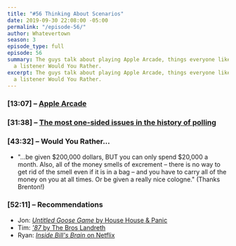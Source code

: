 ```yaml
---
title: "#56 Thinking About Scenarios"
date: 2019-09-30 22:08:00 -05:00
permalink: "/episode-56/"
author: Whatevertown
season: 3
episode_type: full
episode: 56
summary: The guys talk about playing Apple Arcade, things everyone likes, and answer
  a listener Would You Rather.
excerpt: The guys talk about playing Apple Arcade, things everyone likes, and answer
  a listener Would You Rather.
---
```


### [13:07] – [Apple Arcade](https://www.apple.com/ca/apple-arcade/)
 
### [31:38] – [The most one-sided issues in the history of polling](https://fivethirtyeight.com/features/how-to-win-an-election/)

### [43:32] – Would You Rather…
- "…be given $200,000 dollars, BUT you can only spend $20,000 a month. Also, all of the money smells of excrement – there is no way to get rid of the smell even if it is in a bag – and you have to carry all of the money on you at all times. Or be given a really nice cologne." (Thanks Brenton!)

### [52:11] –  Recommendations
- Jon: [*Untitled Goose Game* by House House & Panic](https://goose.game/)
- Tim: [*'87* by The Bros Landreth](https://open.spotify.com/album/55gCIl2LqtXopTZHUtMqp3?si=Un94tyWYTCa9sUmVnLxDmw)
- Ryan:  [*Inside Bill's Brain* on Netflix](https://www.youtube.com/watch?v=aCv29JKmHNY)